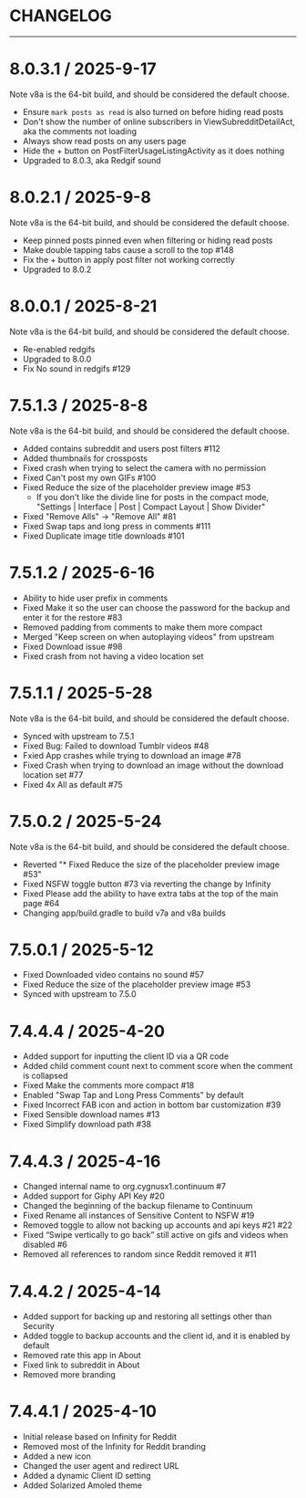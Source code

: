 # CHANGELOG

---

8.0.3.1 / 2025-9-17
============
Note v8a is the 64-bit build, and should be considered the default choose.

* Ensure `mark posts as read` is also turned on before hiding read posts
* Don't show the number of online subscribers in ViewSubredditDetailAct, aka
the comments not loading
* Always show read posts on any users page
* Hide the + button on PostFilterUsageListingActivity as it does nothing
* Upgraded to 8.0.3, aka Redgif sound

8.0.2.1 / 2025-9-8
===========
Note v8a is the 64-bit build, and should be considered the default choose.

* Keep pinned posts pinned even when filtering or hiding read posts 
* Make double tapping tabs cause a scroll to the top #148
* Fix the + button in apply post filter not working correctly
* Upgraded to 8.0.2

8.0.0.1 / 2025-8-21
============
Note v8a is the 64-bit build, and should be considered the default choose.

* Re-enabled redgifs
* Upgraded to 8.0.0
* Fix No sound in redgifs #129

7.5.1.3 / 2025-8-8
===========
Note v8a is the 64-bit build, and should be considered the default choose.

* Added contains subreddit and users post filters #112
* Added thumbnails for crossposts
* Fixed crash when trying to select the camera with no permission
* Fixed Can't post my own GIFs #100
* Fixed Reduce the size of the placeholder preview image #53
  - If you don't like the divide line for posts in the compact mode, "Settings | Interface | Post | Compact Layout | Show Divider"
* Fixed "Remove Alls" -> "Remove All" #81
* Fixed Swap taps and long press in comments #111
* Fixed Duplicate image title downloads #101

7.5.1.2 / 2025-6-16
============

* Ability to hide user prefix in comments
* Fixed Make it so the user can choose the password for the backup and enter it for the restore #83
* Removed padding from comments to make them more compact
* Merged "Keep screen on when autoplaying videos" from upstream
* Fixed Download issue #98
* Fixed crash from not having a video location set

7.5.1.1 / 2025-5-28
============
Note v8a is the 64-bit build, and should be considered the default choose.

* Synced with upstream to 7.5.1
* Fixed Bug: Failed to download Tumblr videos #48
* Fxied App crashes while trying to download an image #78
* Fixed Crash when trying to download an image without the download location set #77
* Fixed 4x All as default #75

7.5.0.2 / 2025-5-24
============
Note v8a is the 64-bit build, and should be considered the default choose.

* Reverted "* Fixed Reduce the size of the placeholder preview image #53"
* Fixed NSFW toggle button #73 via reverting the change by Infinity
* Fixed Please add the ability to have extra tabs at the top of the main page #64
* Changing app/build.gradle to build v7a and v8a builds

7.5.0.1 / 2025-5-12
============
* Fixed Downloaded video contains no sound #57
* Fixed Reduce the size of the placeholder preview image #53
* Synced with upstream to 7.5.0

7.4.4.4 / 2025-4-20
============
* Added support for inputting the client ID via a QR code
* Added child comment count next to comment score when the comment is collapsed
* Fixed Make the comments more compact #18
* Enabled "Swap Tap and Long Press Comments" by default
* Fixed Incorrect FAB icon and action in bottom bar customization #39
* Fixed Sensible download names #13  
* Fixed Simplify download path #38

7.4.4.3 / 2025-4-16
===================
* Changed internal name to org.cygnusx1.continuum #7
* Added support for Giphy API Key #20
* Changed the beginning of the backup filename to Continuum
* Fixed Rename all instances of Sensitive Content to NSFW #19
* Removed toggle to allow not backing up accounts and api keys #21 #22
* Fixed “Swipe vertically to go back” still active on gifs and videos when disabled #6
* Removed all references to random since Reddit removed it #11

7.4.4.2 / 2025-4-14
===================
* Added support for backing up and restoring all settings other than Security
* Added toggle to backup accounts and the client id, and it is enabled by default
* Removed rate this app in About
* Fixed link to subreddit in About
* Removed more branding

7.4.4.1 / 2025-4-10
===================
* Initial release based on Infinity for Reddit
* Removed most of the Infinity for Reddit branding
* Added a new icon
* Changed the user agent and redirect URL
* Added a dynamic Client ID setting
* Added Solarized Amoled theme
